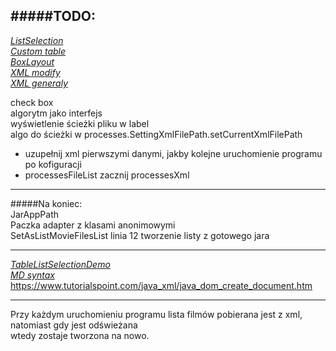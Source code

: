 #####TODO:
---
_[ListSelection](https://docs.oracle.com/javase/tutorial/displayCode.html?code=https://docs.oracle.com/javase/tutorial/uiswing/examples/events/TableListSelectionDemoProject/src/events/TableListSelectionDemo.java)_  
_[Custom table](https://docs.oracle.com/javase/tutorial/uiswing/components/table.html#data)_  
_[BoxLayout](https://docs.oracle.com/javase/tutorial/uiswing/layout/box.html)_  
_[XML modify](https://www.mkyong.com/java/how-to-modify-xml-file-in-java-dom-parser/)_  
_[XML generaly](https://docs.oracle.com/javase/tutorial/jaxp/index.html)_  

check box  
algorytm jako interfejs  
wyświetlenie ścieżki pliku w label  
algo do ścieżki w processes.SettingXmlFilePath.setCurrentXmlFilePath  

+ uzupełnij xml pierwszymi danymi, jakby kolejne uruchomienie programu po kofiguracji  
+ processesFileList zacznij processesXml    


---
#####Na koniec:  
JarAppPath  
Paczka adapter z klasami anonimowymi  
SetAsListMovieFilesList linia 12 tworzenie listy z gotowego jara  
    

---
_[TableListSelectionDemo](https://docs.oracle.com/javase/tutorial/uiswing/examples/events/index.html#ListSelectionDemo)_  
_[MD syntax](https://help.github.com/en/articles/basic-writing-and-formatting-syntax)_  
https://www.tutorialspoint.com/java_xml/java_dom_create_document.htm

---
Przy każdym uruchomieniu programu lista filmów pobierana jest z xml, natomiast gdy jest odświeżana  
wtedy zostaje tworzona na nowo.  
